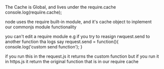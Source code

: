 

The Cache is Global, and lives under the require.cache
console.log(requiire.cache);

node uses the require built-in module, and it's cache object
to inplement our commonjs module functionality

you can't edit a require module e.g if you try to reasign
rwquest.send to another function tha logs say
request.send = function(){
    console.log('custom send function');
}

if you run this in the request.js it returns the custom function
but if you run it in https.js it return the original function that is
in our require cache